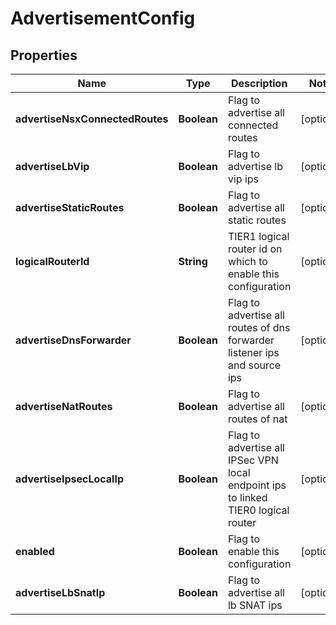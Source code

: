 # AdvertisementConfig

## Properties
Name | Type | Description | Notes
------------ | ------------- | ------------- | -------------
**advertiseNsxConnectedRoutes** | **Boolean** | Flag to advertise all connected routes |  [optional]
**advertiseLbVip** | **Boolean** | Flag to advertise lb vip ips |  [optional]
**advertiseStaticRoutes** | **Boolean** | Flag to advertise all static routes |  [optional]
**logicalRouterId** | **String** | TIER1 logical router id on which to enable this configuration |  [optional]
**advertiseDnsForwarder** | **Boolean** | Flag to advertise all routes of dns forwarder listener ips and source ips |  [optional]
**advertiseNatRoutes** | **Boolean** | Flag to advertise all routes of nat |  [optional]
**advertiseIpsecLocalIp** | **Boolean** | Flag to advertise all IPSec VPN local endpoint ips to linked TIER0 logical router |  [optional]
**enabled** | **Boolean** | Flag to enable this configuration |  [optional]
**advertiseLbSnatIp** | **Boolean** | Flag to advertise all lb SNAT ips |  [optional]
